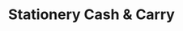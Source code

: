 ---
title: "Stationery Cash & Carry"
url: /johannesburg/stationery-cash-und-carry/
shop: Schreibwaren
---